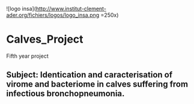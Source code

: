 ![logo insa](http://www.institut-clement-ader.org/fichiers/logos/logo_insa.png =250x)

# Calves_Project
Fifth year project

## Subject: Identication and caracterisation of virome and bacteriome in calves suffering from infectious bronchopneumonia.
